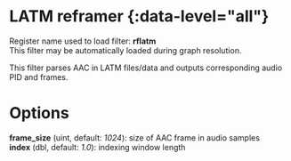 <!-- automatically generated - do not edit, patch gpac/applications/gpac/gpac.c -->

# LATM reframer  {:data-level="all"}  
  
Register name used to load filter: __rflatm__  
This filter may be automatically loaded during graph resolution.  
  
This filter parses AAC in LATM files/data and outputs corresponding audio PID and frames.  
  

# Options    
  
<a id="frame_size">__frame_size__</a> (uint, default: _1024_): size of AAC frame in audio samples  
<a id="index">__index__</a> (dbl, default: _1.0_): indexing window length  
  
